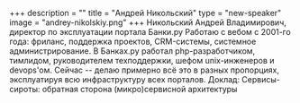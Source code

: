 +++
description = ""
title = "Андрей Никольский"
type = "new-speaker"
image = "andrey-nikolskiy.png"
+++
Никольский Андрей Владимирович, директор по эксплуатации портала Банки.ру
Работаю с вебом с 2001-го года: фриланс, поддержка проектов, CRM-системы, системное администрирование.
В Банках.ру работал php-разработчиком, тимлидом, руководителем техподдержки, шефом unix-инженеров и devops'ом.
Сейчас -- делаю примерно всё это в разных пропорциях, эксплуатируя всю инфраструктуру всех порталов.
Доклад: Сервисы-сироты: обратная сторона (микро)сервисной архитектуры